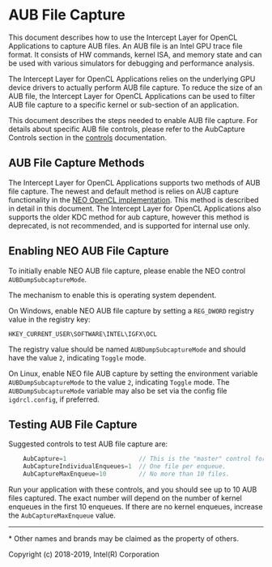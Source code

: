# AUB File Capture

This document describes how to use the Intercept Layer for OpenCL Applications to
capture AUB files.  An AUB file is an Intel GPU trace file format.  It consists of
HW commands, kernel ISA, and memory state and can be used with various simulators
for debugging and performance analysis.

The Intercept Layer for OpenCL Applications relies on the underlying GPU device
drivers to actually perform AUB file capture.  To reduce the size of an AUB file,
the Intercept Layer for OpenCL Applications can be used to filter AUB file capture
to a specific kernel or sub-section of an application.

This document describes the steps needed to enable AUB file capture.  For details
about specific AUB file controls, please refer to the AubCapture Controls section
in the [controls](controls.md) documentation.

## AUB File Capture Methods

The Intercept Layer for OpenCL Applications supports two methods of AUB file
capture.  The newest and default method is relies on AUB capture functionality in
the [NEO OpenCL implementation](https://github.com/intel/compute-runtime).  This
method is described in detail in this document.  The Intercept Layer for OpenCL
Applications also supports the older KDC method for aub capture, however this
method is deprecated, is not recommended, and is supported for internal use only.

## Enabling NEO AUB File Capture

To initially enable NEO AUB file capture, please enable the NEO control
`AUBDumpSubcaptureMode`.

The mechanism to enable this is operating system dependent.

On Windows, enable NEO AUB file capture by setting a `REG_DWORD` registry value
in the registry key:

    HKEY_CURRENT_USER\SOFTWARE\INTEL\IGFX\OCL

The registry value should be named `AUBDumpSubcaptureMode` and should have the
value `2`, indicating `Toggle` mode.

On Linux, enable NEO file AUB capture by setting the environment variable
`AUBDumpSubcaptureMode` to the value `2`, indicating `Toggle` mode.  The
`AUBDumpSubcaptureMode` variable may also be set via the config file `igdrcl.config`,
if preferred.

## Testing AUB File Capture

Suggested controls to test AUB file capture are:

```c
    AubCapture=1                    // This is the "master" control for AUB Capture.
    AubCaptureIndividualEnqueues=1  // One file per enqueue.
    AubCaptureMaxEnqueue=10         // No more than 10 files.
```

Run your application with these controls, and you should see up to 10 AUB files
captured.  The exact number will depend on the number of kernel enqueues in the
first 10 enqueues.  If there are no kernel enqueues, increase the `AubCaptureMaxEnqueue`
value.

---

\* Other names and brands may be claimed as the property of others.

Copyright (c) 2018-2019, Intel(R) Corporation
